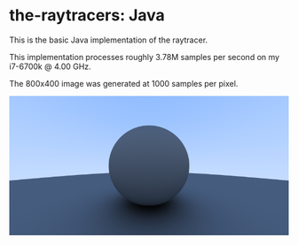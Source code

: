 # the-raytracers: Java
This is the basic Java implementation of the raytracer.

This implementation processes roughly 3.78M samples per second on my i7-6700k @ 4.00 GHz.

The 800x400 image was generated at 1000 samples per pixel.

![Preview image for the current state of this implementation](image.png)
